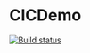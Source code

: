 # CICDemo
[![Build status](https://build.appcenter.ms/v0.1/apps/105e0ee3-b2d4-4c6c-a08d-08481372c61d/branches/dev/badge)](https://appcenter.ms)

